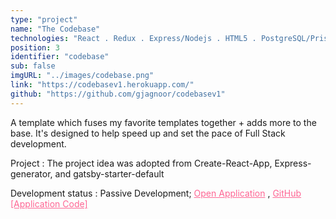 ```yaml
---
type: "project"
name: "The Codebase"
technologies: "React . Redux . Express/Nodejs . HTML5 . PostgreSQL/Prisma . Firestore . Redis . Heroku . OAuth20 . Cypress . eslint . CSS3 . Blueprintjs . MaterialUI"
position: 3
identifier: "codebase"
sub: false
imgURL: "../images/codebase.png"
link: "https://codebasev1.herokuapp.com/"
github: "https://github.com/gjagnoor/codebasev1"
---
```


A template which fuses my favorite templates together + adds more to the base. It's designed to help speed up and set the pace of Full Stack development.

Project : The project idea was adopted from Create-React-App, Express-generator, and gatsby-starter-default

Development status : Passive Development; <a href="https://codebasev1.herokuapp.com/" style="color: #fe6694">Open Application</a> , <a href="https://github.com/gjagnoor/codebasev1" style="color: #fe6694">GitHub [Application Code]</a>
